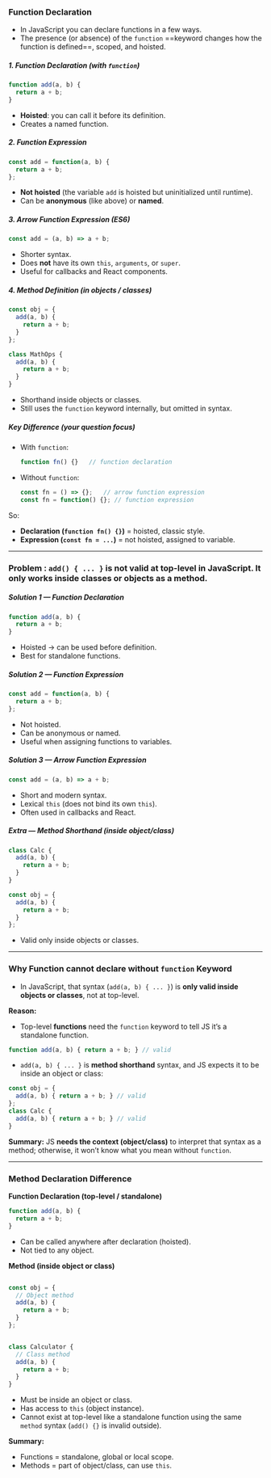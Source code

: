 

### Function Declaration

- In JavaScript you can declare functions in a few ways. 
- The presence (or absence) of the `function` ==keyword changes how the function is defined==, scoped, and hoisted.

##### 1. **Function Declaration (with `function`)**
```js
function add(a, b) {
  return a + b;
}
```
- **Hoisted**: you can call it before its definition.
- Creates a named function.
    
##### 2. **Function Expression**
```js
const add = function(a, b) {
  return a + b;
};
```
- **Not hoisted** (the variable `add` is hoisted but uninitialized until runtime).
- Can be **anonymous** (like above) or **named**.
    

##### 3. **Arrow Function Expression (ES6)**
```js
const add = (a, b) => a + b;
```
- Shorter syntax.
- Does **not** have its own `this`, `arguments`, or `super`.
- Useful for callbacks and React components.

##### 4. **Method Definition (in objects / classes)**
```js
const obj = {
  add(a, b) {
    return a + b;
  }
};
```

```js
class MathOps {
  add(a, b) {
    return a + b;
  }
}
```
- Shorthand inside objects or classes.
- Still uses the `function` keyword internally, but omitted in syntax.
    

##### Key Difference (your question focus)

- With `function`:
    ```js
    function fn() {}   // function declaration
    ```
    
- Without `function`:
    ```js
    const fn = () => {};   // arrow function expression
    const fn = function() {}; // function expression
    ```
    
So:
- **Declaration (`function fn() {}`)** = hoisted, classic style.
- **Expression (`const fn = ...`)** = not hoisted, assigned to variable.
    

---

### Problem : `add() { ... }` is **not valid** at top-level in JavaScript. It only works inside **classes** or **objects** as a method.

##### Solution 1 — Function Declaration

```js
function add(a, b) {
  return a + b;
}
```

- Hoisted → can be used before definition.
- Best for standalone functions.

##### **Solution 2** — Function Expression
```js
const add = function(a, b) {
  return a + b;
};
```
- Not hoisted.
- Can be anonymous or named.
- Useful when assigning functions to variables.


##### **Solution 3** — Arrow Function Expression
```js
const add = (a, b) => a + b;
```
- Short and modern syntax.
- Lexical `this` (does not bind its own `this`).
- Often used in callbacks and React.
    

##### Extra — Method Shorthand (inside object/class)
```js
class Calc {
  add(a, b) {
    return a + b;
  }
}

const obj = {
  add(a, b) {
    return a + b;
  }
};
```
- Valid only inside objects or classes.

---
### Why  Function cannot declare without `function` Keyword

- In JavaScript, that syntax (`add(a, b) { ... }`) is **only valid inside objects or classes**, not at top-level.

**Reason:**
- Top-level **functions** need the `function` keyword to tell JS it’s a standalone function.

```js
function add(a, b) { return a + b; } // valid
```
- `add(a, b) { ... }` is **method shorthand** syntax, and JS expects it to be inside an object or class:

```js
const obj = {
  add(a, b) { return a + b; } // valid
};
class Calc {
  add(a, b) { return a + b; } // valid
}
```
**Summary:** JS **needs the context (object/class)** to interpret that syntax as a method; otherwise, it won’t know what you mean without `function`.


---
### Method Declaration Difference

**Function Declaration (top-level / standalone)**

```js
function add(a, b) {
  return a + b;
}
```
- Can be called anywhere after declaration (hoisted).
- Not tied to any object.
    

**Method (inside object or class)**
```js

const obj = {
  // Object method
  add(a, b) {
    return a + b;
  }
};


class Calculator {
  // Class method
  add(a, b) {
    return a + b;
  }
}
```
- Must be inside an object or class.
- Has access to `this` (object instance).
- Cannot exist at top-level like a standalone function using the same `method` syntax (`add() {}` is invalid outside).
    

**Summary:**
- Functions = standalone, global or local scope.
- Methods = part of object/class, can use `this`.
    
